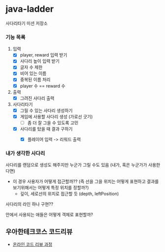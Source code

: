 # java-ladder
사다리타기 미션 저장소

### 기능 목록
1. 입력
    - [x] player, reward 입력 받기
    - [x] 사다리 높이 입력 받기
    - [x] 글자 수 제한
    - [x] 비어 있는 이름
    - [x] 중복된 이름 처리
    - [x] player 수 == reward 수
2. 출력
    - [x] 그려진 사다리 출력
3. 사다리타기 
    - [x] 그릴 수 있는 사다리 생성하기
    - [x] 게임에 사용할 사다리 생성 (가로선 긋기)
        - [ ] 좀 더 잘 그을 수 있도록 고민
    - [x] 사다리를 탔을 때 결과 구하기
        - [x] 플레이어 입력 -> 리워드 출력

    
### 내가 생각한 사다리

사다리를 랜덤으로 생성도 해주지만 누군가 그릴 수도 있음 (내가, 혹은 누군가가 사용한다면)
- 이 경우 사용자가 어떻게 접근할까?? (즉 선을 그을 위치는 어떻게 표현하고 결과를 보기위해서는 어떻게 특정 위치를 정할까?)
    - 깊이, 세로선의 위치로 접근할 듯 (depth, leftPosition) 

사다리의 라인 하나 구현??

안에서 사용되는 애들은 어떻게 객체로 표현할까?


## 우아한테크코스 코드리뷰
* [온라인 코드 리뷰 과정](https://github.com/woowacourse/woowacourse-docs/blob/master/maincourse/README.md)
